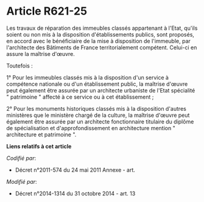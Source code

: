 # Article R621-25

Les travaux de réparation des immeubles classés appartenant à l'Etat, qu'ils soient ou non mis à la disposition
d'établissements publics, sont proposés, en accord avec le bénéficiaire de la mise à disposition de l'immeuble, par
l'architecte des Bâtiments de France territorialement compétent. Celui-ci en assure la maîtrise d'œuvre.

Toutefois :

1° Pour les immeubles classés mis à la disposition d'un service à compétence nationale ou d'un établissement public, la
maîtrise d'œuvre peut également être assurée par un architecte urbaniste de l'Etat spécialité " patrimoine " affecté à ce
service ou à cet établissement ;

2° Pour les monuments historiques classés mis à la disposition d'autres ministères que le ministère chargé de la culture, la
maîtrise d'œuvre peut également être assurée par un architecte fonctionnaire titulaire du diplôme de spécialisation et
d'approfondissement en architecture mention " architecture et patrimoine ".

**Liens relatifs à cet article**

_Codifié par_:

  - Décret n°2011-574 du 24 mai 2011 Annexe - art.

_Modifié par_:

  - Décret n°2014-1314 du 31 octobre 2014 - art. 13
